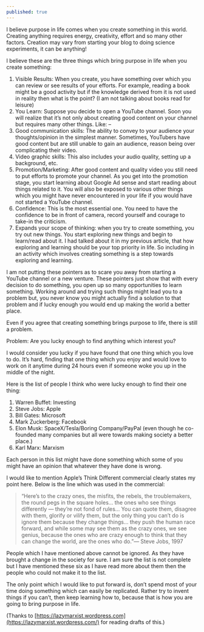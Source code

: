 ```yaml
---
published: true
---
```

I believe purpose in life comes when you create something in this world. Creating anything requires energy, creativity, effort and so many other factors. Creation may vary from starting your blog to doing science experiments, it can be anything!

I believe these are the three things which bring purpose in life when you create something:

1. Visible Results: When you create, you have something over which you can review or see results of your efforts. For example, reading a book might be a good activity but if the knowledge derived from it is not used in reality then what is the point? (I am not talking about books read for leisure)
2. You Learn: Suppose you decide to open a YouTube channel. Soon you will realize that it’s not only about creating good content on your channel but requires many other things. Like: –
3. Good communication skills: The ability to convey to your audience your thoughts/opinion in the simplest manner. Sometimes, YouTubers have good content but are still unable to gain an audience, reason being over complicating their video.
4. Video graphic skills: This also includes your audio quality, setting up a background, etc.
5. Promotion/Marketing: After good content and quality video you still need to put efforts to promote your channel. As you get into the promotion stage, you start learning about Google Ad sense and start reading about things related to it. You will also be exposed to various other things which you might have never encountered in your life if you would have not started a YouTube channel.
6. Confidence: This is the most essential one. You need to have the confidence to be in front of camera, record yourself and courage to take-in the criticism.
7. Expands your scope of thinking: when you try to create something, you try out new things. You start exploring new things and begin to learn/read about it. I had talked about it in my previous article, that how exploring and learning should be your top priority in life. So including in an activity which involves creating something is a step towards exploring and learning.

I am not putting these pointers as to scare you away from starting a YouTube channel or a new venture. These pointers just show that with every decision to do something, you open up so many opportunities to learn something. Working around and trying such things might lead you to a problem but, you never know you might actually find a solution to that problem and if lucky enough you would end up making the world a better place.

Even if you agree that creating something brings purpose to life, there is still a problem.

Problem: Are you lucky enough to find anything which interest you?

I would consider you lucky if you have found that one thing which you love to do. It’s hard, finding that one thing which you enjoy and would love to work on it anytime during 24 hours even if someone woke you up in the middle of the night.

Here is the list of people I think who were lucky enough to find their one thing:

1. Warren Buffet: Investing
2. Steve Jobs: Apple
3. Bill Gates: Microsoft
4. Mark Zuckerberg: Facebook
5. Elon Musk: SpaceX/Tesla/Boring Company/PayPal (even though he co-founded many companies but all were towards making society a better place.)
6. Karl Marx: Marxism

Each person in this list might have done something which some of you might have an opinion that whatever they have done is wrong.

I would like to mention Apple’s Think Different commercial clearly states my point here. Below is the line which was used in the commercial:

> “Here’s to the crazy ones, the misfits, the rebels, the troublemakers, the round pegs in the square holes… the ones who see things differently — they’re not fond of rules… You can quote them, disagree with them, glorify or vilify them, but the only thing you can’t do is ignore them because they change things… they push the human race forward, and while some may see them as the crazy ones, we see genius, because the ones who are crazy enough to think that they can change the world, are the ones who do.”— Steve Jobs, 1997

People which I have mentioned above cannot be ignored. As they have brought a change in the society for sure. I am sure the list is not complete but I have mentioned these six as I have read more about them then the people who could not make it to the list.

The only point which I would like to put forward is, don’t spend most of your time doing something which can easily be replicated. Rather try to invent things if you can’t, then keep learning how to, because that is how you are going to bring purpose in life.

(Thanks to [https://lazymarxist.wordpress.com](https://lazymarxist.wordpress.com/) for reading drafts of this.)
